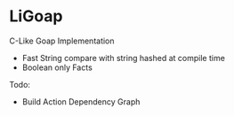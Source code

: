 # LiGoap

C-Like Goap Implementation
- Fast String compare with string hashed at compile time
- Boolean only Facts

Todo:
- Build Action Dependency Graph
